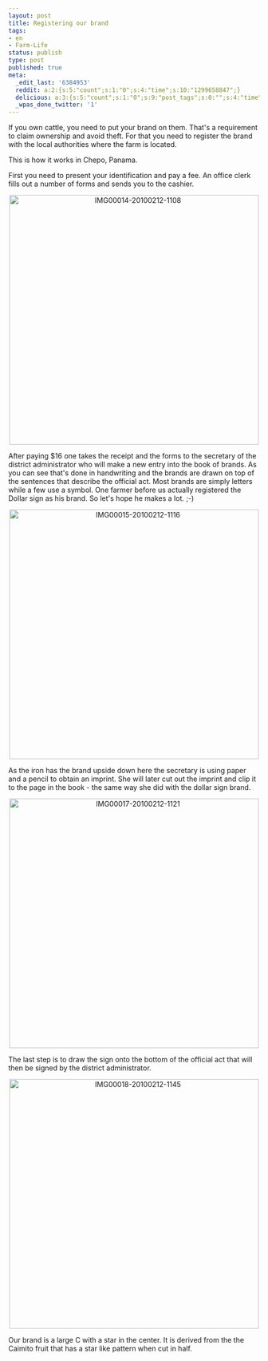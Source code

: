 ```yaml
---
layout: post
title: Registering our brand
tags:
- en
- Farm-Life
status: publish
type: post
published: true
meta:
  _edit_last: '6384953'
  reddit: a:2:{s:5:"count";s:1:"0";s:4:"time";s:10:"1299658847";}
  delicious: a:3:{s:5:"count";s:1:"0";s:9:"post_tags";s:0:"";s:4:"time";s:10:"1281981123";}
  _wpas_done_twitter: '1'
---
```

If you own cattle, you need to put your brand on them. That's a requirement to claim ownership and avoid theft. For that you need to register the brand with the local authorities where the farm is located.

This is how it works in Chepo, Panama.

First you need to present your identification and pay a fee. An office clerk fills out a number of forms and sends you to the cashier.

<div style="text-align:center;"><a href="http://www.flickr.com/photos/34665899@N00/4359311815" title="View 'IMG00014-20100212-1108' on Flickr.com"><img border="0" width="500" alt="IMG00014-20100212-1108" src="http://farm3.static.flickr.com/2758/4359311815_9fd0c878ed.jpg"></a></div>

After paying $16 one takes the receipt and the forms to the secretary of the district administrator who will make a new entry into the book of brands. As you can see that's done in handwriting and the brands are drawn on top of the sentences that describe the official act. Most brands are simply letters while a few use a symbol. One farmer before us actually registered the Dollar sign as his brand. So let's hope he makes a lot. ;-)

<div style="text-align:center;"><a href="http://www.flickr.com/photos/34665899@N00/4359309667" title="View 'IMG00015-20100212-1116' on Flickr.com"><img border="0" width="500" alt="IMG00015-20100212-1116" src="http://farm5.static.flickr.com/4004/4359309667_1e72ca1d82.jpg"></a></div>

As the iron has the brand upside down here the secretary is using paper and a pencil to obtain an imprint. She will later cut out the imprint and clip it to the page in the book - the same way she did with the dollar sign brand.

<div style="text-align:center;"><a href="http://www.flickr.com/photos/34665899@N00/4360046792" title="View 'IMG00017-20100212-1121' on Flickr.com"><img border="0" width="500" alt="IMG00017-20100212-1121" src="http://farm5.static.flickr.com/4057/4360046792_e4d975a454.jpg"></a></div>

The last step is to draw the sign onto the bottom of the official act that will then be signed by the district administrator.

<div style="text-align:center;"><a href="http://www.flickr.com/photos/34665899@N00/4359306499" title="View 'IMG00018-20100212-1145' on Flickr.com"><img border="0" width="500" alt="IMG00018-20100212-1145" src="http://farm5.static.flickr.com/4061/4359306499_7a80bb6e98.jpg"></a></div>

Our brand is a large C with a star in the center. It is derived from the the Caimito fruit that has a star like pattern when cut in half.
